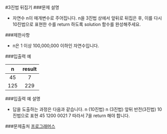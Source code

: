 #3진법 뒤집기
###문제 설명
- 자연수 n이 매개변수로 주어집니다. n을 3진법 상에서 앞뒤로 뒤집은 후, 이를 다시 10진법으로 표현한 수를 return 하도록 solution 함수를 완성해주세요.

###제한사항
- n은 1 이상 100,000,000 이하인 자연수입니다.

###입출력 예

|   n     |   result  |
| :-----: | :----:    |
|   45    |   7       |
|   125   |    229    |


###입출력 예 설명
- 답을 도출하는 과정은 다음과 같습니다.
n (10진법)	n (3진법)	앞뒤 반전(3진법)	10진법으로 표현
45	1200	0021	7
따라서 7을 return 해야 합니다.
  
###문제출처
[프로그래머스](https://programmers.co.kr/learn/courses/30/lessons/68935)
